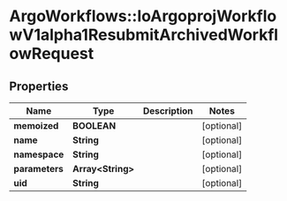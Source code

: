 # ArgoWorkflows::IoArgoprojWorkflowV1alpha1ResubmitArchivedWorkflowRequest

## Properties
Name | Type | Description | Notes
------------ | ------------- | ------------- | -------------
**memoized** | **BOOLEAN** |  | [optional] 
**name** | **String** |  | [optional] 
**namespace** | **String** |  | [optional] 
**parameters** | **Array&lt;String&gt;** |  | [optional] 
**uid** | **String** |  | [optional] 


